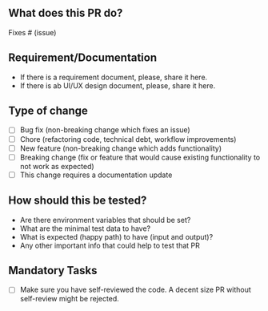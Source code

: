 ## What does this PR do?

<!-- Please include a summary of the change and which issue is fixed. Please also include relevant motivation and context. List any dependencies that are required for this change. -->

Fixes # (issue)

<!-- Please provide a loom video for visual changes to speed up reviews
 Loom Video: https://www.loom.com/
-->

## Requirement/Documentation

<!-- Please provide all documents that are important to understand the reason of that PR. -->

- If there is a requirement document, please, share it here.
- If there is ab UI/UX design document, please, share it here.

## Type of change

<!-- Please delete bullets that are not relevant. -->

- [ ] Bug fix (non-breaking change which fixes an issue)
- [ ] Chore (refactoring code, technical debt, workflow improvements)
- [ ] New feature (non-breaking change which adds functionality)
- [ ] Breaking change (fix or feature that would cause existing functionality to not work as expected)
- [ ] This change requires a documentation update

## How should this be tested?

<!-- Please describe the tests that you ran to verify your changes. Provide instructions so we can reproduce. Please also list any relevant details for your test configuration. Write details that help to start the tests -->

- Are there environment variables that should be set?
- What are the minimal test data to have?
- What is expected (happy path) to have (input and output)?
- Any other important info that could help to test that PR

## Mandatory Tasks

- [ ] Make sure you have self-reviewed the code. A decent size PR without self-review might be rejected.
